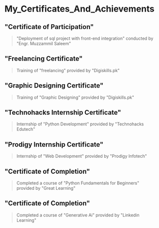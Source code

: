 # My_Certificates_And_Achievements


## "Certificate of Participation"

> "Deployment of sql project with front-end integration" conducted by "Engr. Muzzammil Saleem"


## "Freelancing Certificate"

> Training of "freelancing" provided by "Digiskills.pk"


## "Graphic Designing Certificate"

> Training of "Graphic Designing" provided by "Digiskills.pk"


## "Technohacks Internship Certificate"

> Internship of "Python Development" provided by "Technohacks Edutech"


## "Prodigy Internship Certificate"

> Internship of "Web Development" provided by "Prodigy Infotech"


## "Certificate of Completion"

> Completed a course of "Python Fundamentals for Beginners" provided by "Great Learning"


## "Certificate of Completion"

> Completed a course of "Generative Ai" provided by "Linkedin Learning"
